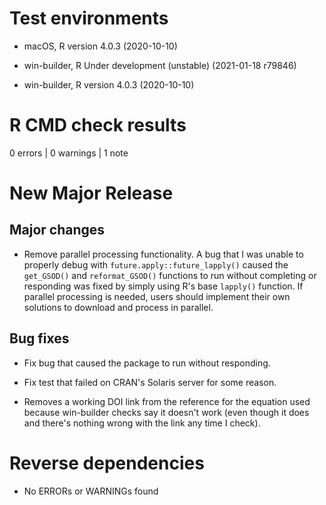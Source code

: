 # Test environments

  - macOS, R version 4.0.3 (2020-10-10)

  - win-builder, R Under development (unstable) (2021-01-18 r79846)

  - win-builder, R version 4.0.3 (2020-10-10)

# R CMD check results

0 errors | 0 warnings | 1 note

# New Major Release

## Major changes

* Remove parallel processing functionality.
A bug that I was unable to properly debug with `future.apply::future_lapply()` caused the `get_GSOD()` and `reformat_GSOD()` functions to run without completing or responding was fixed by simply using R's base `lapply()` function.
If parallel processing is needed, users should implement their own solutions to download and process in parallel.

## Bug fixes

* Fix bug that caused the package to run without responding.

* Fix test that failed on CRAN's Solaris server for some reason.

* Removes a working DOI link from the reference for the equation used because win-builder checks say it doesn't work (even though it does and there's nothing wrong with the link any time I check).

# Reverse dependencies

- No ERRORs or WARNINGs found
